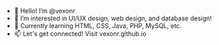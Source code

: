 - 👋 Hello! I’m @vexonr
- 👀 I’m interested in UI/UX design, web design, and database design!
- 🌱 Currently learning HTML, CSS, Java, PHP, MySQL, etc.
- 📫 Let's get connected! Visit vexonr.github.io 
